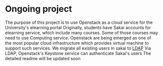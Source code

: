 Ongoing project
================================
The purpose of this project is to use Openstack as a cloud service for the University's elearning  portal
Originally, students have Sakai accounts for elearning service, which include many courses. Some of those courses may need to use Computing service. 
Openstack are being emerged as one of the most popular cloud infrastructure  which provides virtual machine to support such services.
We migrate all existing users in sakai to [LDAP](http://en.wikipedia.org/wiki/Lightweight_Directory_Access_Protocol)
Via LDAP, Openstack's Keystone service can authenticate Sakai's users
The detailed readme will be updated soon
